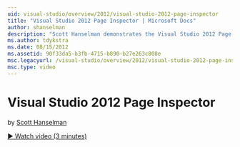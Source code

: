 ```yaml
---
uid: visual-studio/overview/2012/visual-studio-2012-page-inspector
title: "Visual Studio 2012 Page Inspector | Microsoft Docs"
author: shanselman
description: "Scott Hanselman demonstrates the Visual Studio 2012 Page Inspector."
ms.author: tdykstra
ms.date: 08/15/2012
ms.assetid: 90f33da5-b3fb-4715-b890-b27e263c808e
msc.legacyurl: /visual-studio/overview/2012/visual-studio-2012-page-inspector
msc.type: video
---
```

# Visual Studio 2012 Page Inspector

by [Scott Hanselman](https://github.com/shanselman)

[&#9654; Watch video (3 minutes)](https://channel9.msdn.com/Blogs/ASP-NET-Site-Videos/visual-studio-2012-page-inspector)

